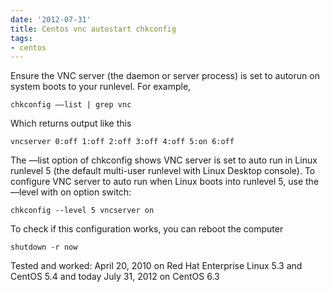 ```yaml
---
date: '2012-07-31'
title: Centos vnc autostart chkconfig
tags: 
- centos
---
```

<p>Ensure the VNC server (the daemon or server process) is set to autorun on system boots to your runlevel. For example,</p>

<p><code>chkconfig ––list | grep vnc</code></p>

<p>Which returns output like this</p>

<p><code>vncserver 0:off 1:off 2:off 3:off 4:off 5:on 6:off</code></p>

<p>The ––list option of chkconfig shows VNC server is set to auto run in Linux runlevel 5 (the default multi-user runlevel with Linux Desktop console). To configure VNC server to auto run when Linux boots into runlevel 5, use the ––level with on option switch:</p>

<p><code>chkconfig --level 5 vncserver on</code></p>

<p>To check if this configuration works, you can reboot the computer</p>

<p><code>shutdown -r now</code></p>

<p>Tested and worked: April 20, 2010 on Red Hat Enterprise Linux 5.3 and CentOS 5.4 and today July 31, 2012 on CentOS 6.3</p>
